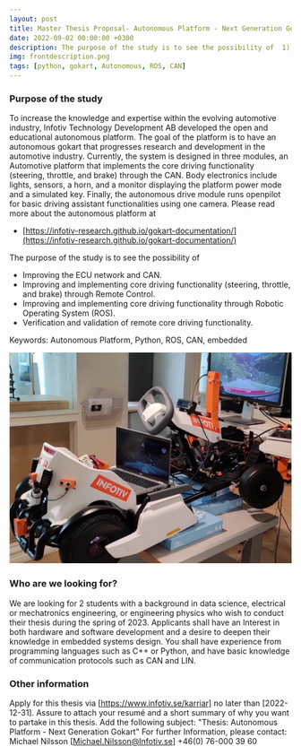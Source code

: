 ```yaml
---
layout: post
title: Master Thesis Proposal- Autonomous Platform - Next Generation Gokart
date: 2022-09-02 00:00:00 +0300
description: The purpose of the study is to see the possibility of  1) Improving the ECU network and CAN. 2) Improving and implementing core driving functionality (steering, throttle, and brake) through Remote Control. 3) Improving and implementing core driving functionality through Robotic Operating System (ROS). 4) Verification and validation of remote core driving functionality.
img: frontdescription.png
tags: [python, gokart, Autonomous, ROS, CAN]
---
```



### Purpose of the study
To increase the knowledge and expertise within the evolving automotive industry, Infotiv Technology Development AB developed the open and educational autonomous platform. The goal of the platform is to have an autonomous gokart that progresses research and development in the automotive industry. Currently, the system is designed in three modules, an Automotive platform that implements the core driving functionality (steering, throttle, and brake) through the CAN. Body electronics include lights, sensors, a horn, and a monitor displaying the platform power mode and a simulated key. Finally, the autonomous drive module runs openpilot for basic driving assistant functionalities using one camera. Please read more about the autonomous platform at

- [https://infotiv-research.github.io/gokart-documentation/](https://infotiv-research.github.io/gokart-documentation/) 


The purpose of the study is to see the possibility of

- Improving the ECU network and CAN.
- Improving and implementing core driving functionality (steering, throttle, and brake) through Remote Control.
- Improving and implementing core driving functionality through Robotic Operating System (ROS).
- Verification and validation of remote core driving functionality.

Keywords: Autonomous Platform, Python, ROS, CAN, embedded

![GoKart autonomous platform](/assets/img/gokart-ml.png)

### Who are we looking for?

We are looking for 2 students with a background in data science, electrical or mechatronics engineering, or engineering physics who wish to conduct their thesis during the spring of 2023. Applicants shall have an Interest in both hardware and software development and a desire to deepen their knowledge in embedded systems design. You shall have experience from programming languages such as C++ or Python, and have basic knowledge of communication protocols such as CAN and LIN.

### Other information

Apply for this thesis via [https://www.infotiv.se/karriar] no later than [2022-12-31]. Assure to attach your resumé and a short summary of why you want to partake in this thesis.
Add the following subject: "Thesis: Autonomous Platform - Next Generation Gokart"
For further Information, please contact: Michael Nilsson [Michael.Nilsson@Infotiv.se] +46(0) 76-000 39 60
